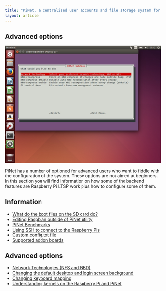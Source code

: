 ```yaml
---
title: "PiNet, a centralised user accounts and file storage system for a Raspberry Pi classroom."
layout: article
---
```


Advanced options
-----------------------------

![](/assets/images/other-1.jpeg)  

PiNet has a number of optioned for advanced users who want to fiddle with the configuration of the system.
These options are not aimed at beginners.
In this section you will find information on how some of the backend features
are Raspberry Pi LTSP work plus how to configure some of them.

Information
------
- [What do the boot files on the SD card do?](boot-files.html)
- [Editing Raspbian outside of PiNet utility](editing-outside.html)
- [PiNet Benchmarks](benchmarks.html)   
- [Using SSH to connect to the Raspberry Pis](ssh-information.html)
- [Custom config.txt file](custom-config-file.html)
- [Supported addon boards](supported-addon-boards.html)

Advanced options
-----
- [Network Technologies (NFS and NBD)](network-technologies.html)
- [Changing the default desktop and login screen background](change-background.html)
- [Changing keyboard mapping](keyboard-layout.html)
- [Understanding kernels on the Raspberry Pi and PiNet](kernels.html)
